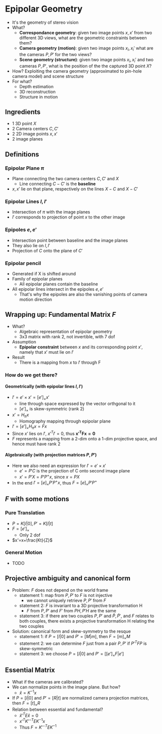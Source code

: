 # Epipolar Geometry

- It's the geometry of stereo vision
- What?
  - **Correspondance geometry**: given two image points $x, x'$ from two different 3D views, what are the geometric constraints between them?
  - **Camera geometry (motion)**: given two image points $x_i, x_i'$ what are the cameras $P, P'$ for the two views?
  - **Scene geometry (structure)**: given two image points $x_i, x_i'$ and two cameras $P,P'$, what is the position of the the captured 3D point $X$?
- How? Exploiting the camera geometry (approximated to pin-hole camera model) and scene structure
- For what?
  - Depth estimation
  - 3D reconstruction
  - Structure in motion

## Ingredients

- 1 3D point $X$
- 2 Camera centers $C, C'$
- 2 2D image points $x,x'$
- 2 image planes

## Definitions

### Epipolar Plane $\pi$

- Plane connecting the two camera centers $C, C'$ and $X$
  - Line connecting $C-C'$ is the **baseline**
- $x, x'$ lie on that plane, respectively on the lines $X-C$ and $X-C'$

### Epipolar Lines $l,l'$

- Intersection of $\pi$ with the image planes
- $l'$ corresponds to projection of point $x$ to the other image

### Epipoles $e,e'$

- Intersection point between baseline and the image planes
- They also lie on $l,l'$
- Projection of $C$ onto the plane of $C'$

### Epipolar pencil

- Generated if X is shifted around
- Family of epipolar planes
  - All epipolar planes contain the baseline
- All epipolar lines intersect in the epipoles $e,e'$
  - That's why the epipoles are also the vanishing points of camera motion direction

## Wrapping up: Fundamental Matrix $F$

- What?
  - Algebraic representation of epipolar geometry
  - 3x3 matrix with rank 2, not invertible, with 7 dof
- Assumption
  - **Epipolar constraint** between $x$ and its corresponding point $x'$, namely that $x'$ must lie on $l'$
- Result
  - There is a mapping from $x$ to $l'$ through F

### How do we get there?

#### Geometrically (with epipolar lines $l,l'$)

- $l'=e' \times x'=[e']_{\times}x'$
  - line through space expressed by the vector orthgonal to it
  - $[e']_{\times}$ is skew-symmetric (rank 2)
- $x' = H_{\pi} x$
  - Homography mapping through epipolar plane
- $l'=[e']_{\times} H_{\pi} x = F x$
- Since $x'$ lies on $l'$, $x'^Tl'=0$, thus $\mathbf{x'^TFx=0}$
- $F$ represents a mapping from a 2-dim onto a 1-dim projective space, and hence must have rank 2

#### Algebraically (with projection matrices $P,P'$)

- Here we also need an expression for $l'=e' \times x'$
  - $e'=P'C$ is the projection of C onto second image plane
  - $x'=P'X=P'P^+x$, since $x=PX$
- In the end $l'=[e]_{\times}P'P^+x$, thus $F=[e]_{\times}P'P^+$

## $F$ with some motions

### Pure Translation

- $P=K[I|0], P'=K[I|t]$
- $F=[e']_{\times}$
  - Only 2 dof
- $x'=x+\frac{Kt}{Z}$

### General Motion

- TODO

## Projective ambiguity and canonical form

- Problem: $F$ does not depend on the world frame
  - statement 1: map from $P,P'$ to $F$ is not injective
    - we cannot uniquely retrieve $P,P'$ from $F$
  - statement 2: $F$ is invariant to a 3D projective transformation H
    - $F$ from $P,P'$ and $F'$ from $PH,P'H$ are the same
  - statement 3: if there are two couples $P,P'$ and $\tilde P,\tilde P'$, and $F$ relates to both couples, there exists a projective transformation H relating the two couples
- Solution: canonical form and skew-symmetry to the resque
  - statement 1: if $P=[I|0]$ and $P'=[M|m]$, then $F=[m]_{\times}M$
  - statement 2: we can determine $F$ just from a pair $P,P'$ if $P'^TFP$ is skew-symmetric
  - statement 3: we choose $P=[I|0]$ and $P'=[[e']_{\times}F|e']$

## Essential Matrix

- What if the cameras are calibrated?
- We can normalize points in the image plane. But how?
  - $\hat x=K^{-1}x$
- If $P=[I|0]$ and $P'=[R|t]$ are normalized camera projection matrices, then $F=[t]_{\times}R$
- Relation between essential and fundamental?
  - $\hat x'^TE\hat x=0$
  - $x'^T K'^{-T}EK^{-1}x$
  - Thus $F=K'^{-T}EK^{-1}$
